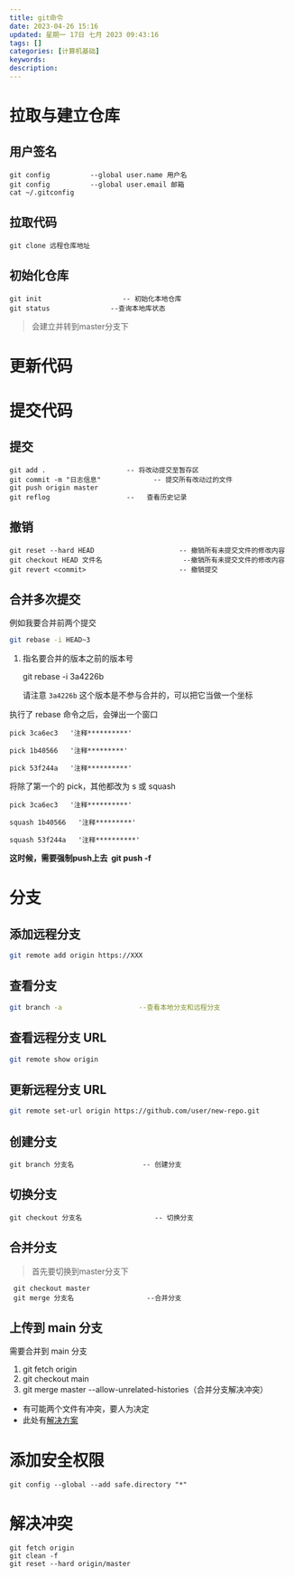 ```yaml
---
title: git命令
date: 2023-04-26 15:16
updated: 星期一 17日 七月 2023 09:43:16
tags: []
categories: [计算机基础]
keywords:
description: 
---
```




<a name="eASn7"></a>
# 拉取与建立仓库
## 用户签名
```shell
git config          --global user.name 用户名
git config          --global user.email 邮箱
cat ~/.gitconfig
```
<a name="UrEas"></a>
## 拉取代码
```shell
git clone 远程仓库地址
```
<a name="Uacb3"></a>
## 初始化仓库
```shell
git init                    -- 初始化本地仓库
git status               --查询本地库状态
```
> 会建立并转到master分支下

# 更新代码

<a name="dGPp5"></a>
# 提交代码
## 提交 
```shell
git add .                    -- 将改动提交至暂存区
git commit -m "日志信息"             -- 提交所有改动过的文件
git push origin master
git reflog                   --   查看历史记录
```
<a name="aSnWT"></a>
## 撤销
```shell
git reset --hard HEAD                     -- 撤销所有未提交文件的修改内容
git checkout HEAD 文件名                    --撤销所有未提交文件的修改内容
git revert <commit>	                      -- 撤销提交
```
## 合并多次提交
例如我要合并前两个提交
```bash
git rebase -i HEAD~3
```
1. 指名要合并的版本之前的版本号
    
    git rebase -i 3a4226b
    
    请注意 `3a4226b` 这个版本是不参与合并的，可以把它当做一个坐标

执行了 rebase 命令之后，会弹出一个窗口
```
pick 3ca6ec3   '注释**********'
 
pick 1b40566   '注释*********'
 
pick 53f244a   '注释**********'
```
将除了第一个的 pick，其他都改为 s 或 squash
```
pick 3ca6ec3   '注释**********'
 
squash 1b40566   '注释*********'
 
squash 53f244a   '注释**********'
```
**这时候，需要强制push上去  git push -f**
<a name="tDAWL"></a>
# 分支
## 添加远程分支
```bash
git remote add origin https://XXX
```
## 查看分支
```bash
git branch -a                   --查看本地分支和远程分支
```
## 查看远程分支 URL
```bash
git remote show origin
```
## 更新远程分支 URL
```bash
git remote set-url origin https://github.com/user/new-repo.git
```
## 创建分支
```shell
git branch 分支名                 -- 创建分支
```
## 切换分支
 ```shell
 git checkout 分支名                  -- 切换分支
```
 ## 合并分支
>首先要切换到master分支下
```shell
 git checkout master
 git merge 分支名                  --合并分支
```
## 上传到 main 分支
需要合并到 main 分支
1.  git fetch origin
2.  git checkout main
3.  git merge master --allow-unrelated-histories（合并分支解决冲突）
- 有可能两个文件有冲突，要人为决定
- 此处有[解决方案](https://blog.csdn.net/qq_35077107/article/details/108025911)
# 添加安全权限
```shell
git config --global --add safe.directory "*"
```

# 解决冲突
```shell
git fetch origin
git clean -f
git reset --hard origin/master
```